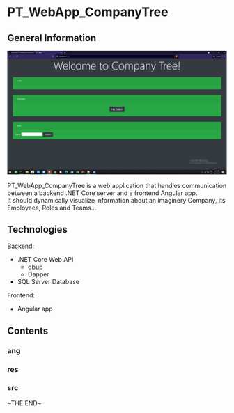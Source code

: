 # PT_WebApp_CompanyTree

## General Information

![GitHub Logo](res/scrot/PT_WebApp_CompanyTree_screenshot-01.png)

PT_WebApp_CompanyTree is a web application that handles communication between a backend .NET Core server and a frontend Angular app.  
It should dynamically visualize information about an imaginery Company, its Employees, Roles and Teams...

## Technologies

Backend:
- .NET Core Web API
	- dbup
	- Dapper
- SQL Server Database

Frontend:
- Angular app

## Contents

### ang
### res
### src

\~THE END\~
